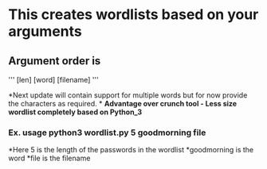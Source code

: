 # This creates wordlists based on your arguments

## Argument order is 

'''
 [len] [word] [filename]
'''

*Next update will contain support for multiple words but for now provide the characters as required. *
**Advantage over crunch tool - Less size wordlist completely based on Python_3**

### Ex. usage python3 wordlist.py 5 goodmorning file
*Here 5 is the length of the passwords in the wordlist
*goodmorning is the word
*file is the filename

